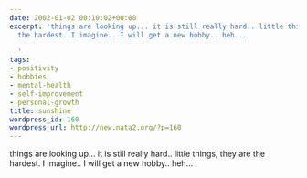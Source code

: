 ```yaml
---
date: 2002-01-02 00:10:02+00:00
excerpt: 'things are looking up... it is still really hard.. little things, they are
  the hardest. I imagine.. I will get a new hobby.. heh...

  '
tags:
- positivity
- hobbies
- mental-health
- self-improvement
- personal-growth
title: sunshine
wordpress_id: 160
wordpress_url: http://new.nata2.org/?p=160
---
```


things are looking up... it is still really hard.. little things, they are the hardest. I imagine.. I will get a new hobby.. heh...
